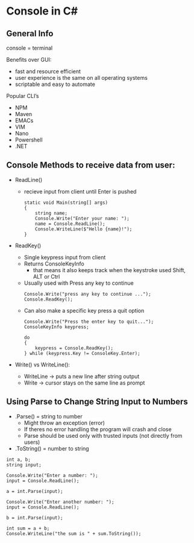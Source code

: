 # Console in C#
## General Info

console = terminal <br>

Benefits over GUI:
-	fast and resource efficient
-	user experience is the same on all operating systems
-	scriptable and easy to automate

Popular CLI’s
-	NPM
-	Maven
-	EMACs
-	VIM
-	Nano
-	Powershell
-	.NET

## Console Methods to receive data from user:
- ReadLine()
  - recieve input from client until Enter is pushed
    ```
    static void Main(string[] args)
    {
        string name;
        Console.Write("Enter your name: ");
        name = Console.ReadLine();
        Console.WriteLine($"Hello {name}!");
    }
    ```
- ReadKey()
    - Single keypress input from client
    - Returns ConsoleKeyInfo
        - that means it also keeps track when the keystroke used Shift, ALT or Ctrl
    - Usually used with Press any key to continue
        ```
        Console.Write("press any key to continue ...");
        Console.ReadKey();
        ```
    - Can also make a specific key press a quit option
        ```
        Console.Write("Press the enter key to quit...");
        ConsoleKeyInfo keypress;

        do
        {
            keypress = Console.ReadKey();
        } while (keypress.Key != ConsoleKey.Enter);
        ```

- Write() vs WriteLine():
    - WriteLine -> puts a new line after string output
    - Write -> cursor stays on the same line as prompt

## Using Parse to Change String Input to Numbers
- .Parse() = string to number
    - Might throw an exception (error)
    - If theres no error handling the program will crash and close
    - Parse should be used only with trusted inputs (not directly from users)
- .ToString() = number to string
```
int a, b;
string input;

Console.Write("Enter a number: ");
input = Console.ReadLine();

a = int.Parse(input);

Console.Write("Enter another number: ");
input = Console.ReadLine();

b = int.Parse(input);

int sum = a + b;
Console.WriteLine("the sum is " + sum.ToString());

```
